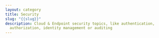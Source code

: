 ```yaml
---
layout: category
title: Security
slug: "{{slug}}"
description: Cloud & Endpoint security topics, like authentication,
  authorization, identity management or auditing
---
```

